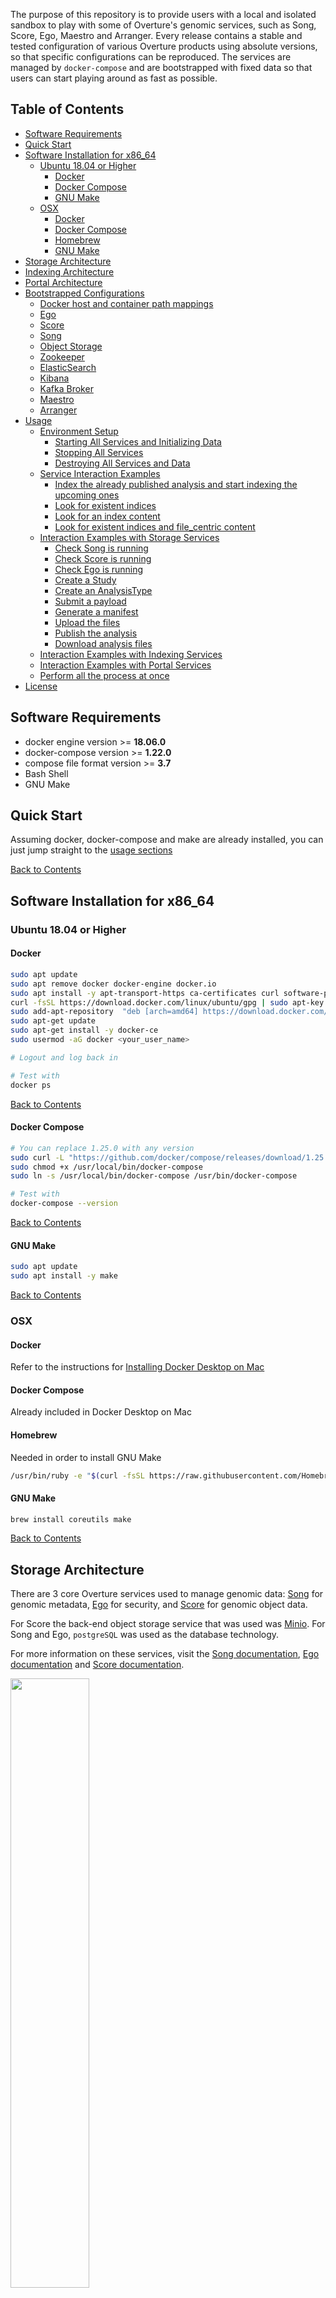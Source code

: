 The purpose of this repository is to provide users with a local and isolated sandbox to play with some of Overture's genomic services, such as Song, Score, Ego, Maestro and Arranger. 
Every release contains a stable and tested configuration of various Overture products using absolute versions, so that specific configurations can be reproduced. 
The services are managed by `docker-compose` and are bootstrapped with fixed data so that users can start playing around as fast as possible.



##  <a name="toc"></a> Table of Contents
* [Software Requirements](#software-requirements)
* [Quick Start](#quick-start)
* [Software Installation for x86_64](#software-installation-for-x86_64)
   * [Ubuntu 18.04 or Higher](#ubuntu-18.04-or-higher)
      * [Docker](#ubuntu-docker)
      * [Docker Compose](#ubuntu-docker-compose)
      * [GNU Make](#ubuntu-gnu-make)
   * [OSX](#osx)
      * [Docker](#osx-docker)
      * [Docker Compose](#osx-docker-compose)
      * [Homebrew](#homebrew)
      * [GNU Make](#osx-gnu-make)
* [Storage Architecture](#storage-architecture)
* [Indexing Architecture](#indexing-architecture)
* [Portal Architecture](#portal-architecture)
* [Bootstrapped Configurations](#bootstrapped-configurations)
   * [Docker host and container path mappings](#docker-host-and-container-path-mappings)
   * [Ego](#ego)
   * [Score](#score)
   * [Song](#song)
   * [Object Storage](#object-storage)
   * [Zookeeper](#zookeeper)
   * [ElasticSearch](#elasticsearch)
   * [Kibana](#kibana)
   * [Kafka Broker](#kafka)
   * [Maestro](#maestro)
   * [Arranger](#arranger)
* [Usage](#usage)
   * [Environment Setup](#environment-setup)
      * [Starting All Services and Initializing Data](#starting-all-services-and-initializing-data)
      * [Stopping All Services](#stopping-all-services)
      * [Destroying All Services and Data](#destroying-all-services-and-data)
   * [Service Interaction Examples](#service-interaction-examples)
   	  * [Index the already published analysis and start indexing the upcoming ones](#index-analysis)
   	  * [Look for existent indices](#check-indices)
      * [Look for an index content](#index-content)
      * [Look for existent indices and file_centric content](#elastic-content)
   * [Interaction Examples with Storage Services](#storage-services-interaction-examples)
      * [Check Song is running](#song-health-check)
      * [Check Score is running](#score-health-check)
      * [Check Ego is running](#ego-health-check)
      * [Create a Study](#create-study)
      * [Create an AnalysisType](#create-analysis-type)
      * [Submit a payload](#submit-a-payload)
      * [Generate a manifest](#generate-a-manifest)
      * [Upload the files](#upload-the-files)
      * [Publish the analysis](#publish-the-analysis)
      * [Download analysis files](#download-analysis-files)
   * [Interaction Examples with Indexing Services](#indexing-services-interaction-examples)
   * [Interaction Examples with Portal Services](#portal-services-interaction-examples)
   * [Perform all the process at once](#all-in-one)
* [License](#license)

<!-- Added by: rtisma, at: Wed Dec  4 09:34:59 EST 2019 -->

<!--te-->

## <a name="software-requirements"></a> Software Requirements
- docker engine version >= **18.06.0**
- docker-compose version >= **1.22.0**
- compose file format version >= **3.7**
- Bash Shell
- GNU Make

## <a name="quick-start"></a>Quick Start
Assuming docker, docker-compose and make are already installed, you can just jump straight to the [usage sections](#usage)

[Back to Contents](#toc)

## <a name="software-installation-for-x86_64"></a>Software Installation for x86_64
### <a name="ubuntu-18.04-or-higher"></a>Ubuntu 18.04 or Higher
#### <a name="ubuntu-docker"></a> Docker
```bash
sudo apt update
sudo apt remove docker docker-engine docker.io
sudo apt install -y apt-transport-https ca-certificates curl software-properties-common
curl -fsSL https://download.docker.com/linux/ubuntu/gpg | sudo apt-key add -
sudo add-apt-repository  "deb [arch=amd64] https://download.docker.com/linux/ubuntu $(lsb_release -cs) stable"
sudo apt-get update
sudo apt-get install -y docker-ce
sudo usermod -aG docker <your_user_name>

# Logout and log back in

# Test with
docker ps
```

[Back to Contents](#toc)

#### <a name="ubuntu-docker-compose"></a> Docker Compose
```bash
# You can replace 1.25.0 with any version
sudo curl -L "https://github.com/docker/compose/releases/download/1.25.0/docker-compose-$(uname -s)-$(uname -m)" -o /usr/local/bin/docker-compose
sudo chmod +x /usr/local/bin/docker-compose
sudo ln -s /usr/local/bin/docker-compose /usr/bin/docker-compose

# Test with
docker-compose --version
```

[Back to Contents](#toc)

#### <a name="ubuntu-gnu-make"></a> GNU Make
```bash
sudo apt update 
sudo apt install -y make
```

[Back to Contents](#toc)

### <a name="osx"></a> OSX

#### <a name="osx-docker"></a> Docker
Refer to the instructions for [Installing Docker Desktop on Mac](https://docs.docker.com/docker-for-mac/install/)

#### <a name="osx-docker-compose"></a> Docker Compose
Already included in Docker Desktop on Mac

#### <a name="homebrew"></a>Homebrew
Needed in order to install GNU Make
```bash
/usr/bin/ruby -e "$(curl -fsSL https://raw.githubusercontent.com/Homebrew/install/master/install)"
```

#### <a name="osx-gnu-make"></a> GNU Make
```bash
brew install coreutils make
```

[Back to Contents](#toc)

## <a name="storage-architecture"></a>Storage Architecture
There are 3 core Overture services used to manage genomic data: [Song](https://www.overture.bio/products/song) for genomic metadata, [Ego](https://www.overture.bio/products/ego) for security, and [Score](https://www.overture.bio/products/score) for genomic object data. 

For Score the back-end object storage service that was used was [Minio](https://min.io/). For Song and Ego, `postgreSQL` was used as the database technology.

For more information on these services, visit the [Song documentation](https://song-docs.readthedocs.io), [Ego documentation](https://ego.readthedocs.io) and [Score documentation](https://score-docs.readthedocs.io). 

<img src="images/architecture.png" width="50%">

[Back to Contents](#toc)

## <a name="indexing-architecture"></a>Indexing Architecture
TODO: create maestro architecture diagram

[Back to Contents](#toc)

## <a name="portal-architecture"></a>Portal Architecture
TODO: create arranger architecture diagram

[Back to Contents](#toc)

## <a name="bootstrapped-configurations"></a>Bootstrapped Configurations

[Back to Contents](#toc)

### <a name="docker-host-and-container-path-mappings"></a>Docker host and container path mappings
Since all clients and services communicate through a docker network, any files from the docker host that are to be used with the clients must be mounted into the docker containers. 
Similarly, any files that need to be output from the containers to the docker host must also be mounted. Since these files are not apart of this repository, they can be located in the `./scratch` directory.
This has already been pre-configured in the `docker-compose.yml`. 
The following represent the docker host path to docker container path mappings:

**NOTE:** All file paths below are relative to the root directory of this repository.

| Host path | Container path | Description |
| ----------| ---------------|-------------|
| ./song-example-data             | /song-client/input   | Contains example files for submitting to Song and uploading to Score. Used by the `song-client` and `score-client` |
| ./scratch/song-client-output    | /song-client/output  | Contains files generated by the `song-client`. Used by the `song-client` and `score-client`. |
| ./scratch/score-client-output   | /score-client/output | Contains files generated by the `score-client`. Used only by the `score-client`. |
| ./scratch/song-client-logs      | /song-client/logs    | Contains logs generated by the `song-client`. Used only by `song-client`. |
| ./scratch/score-client-logs     | /score-client/logs   | Contains logs generated by the `score-client`. Used only by `score-client`. |
| ./scratch/song-server-logs      | /song-server/logs    | Contains logs generated by the `song-server`. Used only by `song-server`. |
| ./scratch/score-server-logs     | /score-server/logs   | Contains logs generated by the `score-server`. Used only by `score-server`. |

The following configurations are initialized when the services are started. 


### <a name="ego"></a>Ego
- Swagger URL: http://localhost:9082/swagger-ui.html
- User Id: `c6608c3e-1181-4957-99c4-094493391096`
- User Email: `john.doe@example.com`
- User Name: `john.doe@example.com`
- JWT: `any_jwt` (**Note**: although security is disabled, the Authorization header field must be present with all requests and can have ANY value)
- Api Key: `f69b726d-d40f-4261-b105-1ec7e6bf04d5` (**Note**: this Api Key is the Access Token for both Song and Score)
- Api Key Scopes: `score.WRITE`, `song.WRITE`, `id.WRITE`
- Database
    - Host: `localhost`
    - Port: `9444`
    - Name: `ego`
    - Username: `postgres`
    - Password: `password`

### <a name="score"></a>Score
- Score-client Location: `./tools/score-client`
- Client Access Token: `f69b726d-d40f-4261-b105-1ec7e6bf04d5`

### <a name="song"></a>Song
- Swagger URL: http://localhost:8080/swagger-ui.html
- Song-client Location: `./tools/song-client`
- Client Access Token: `f69b726d-d40f-4261-b105-1ec7e6bf04d5`
- Default StudyId:  `ABC123`
- Database
    - Name: `song`
    - Username: `postgres`
    - Password: `password`

### <a name="object-storage"></a>Object Storage
- UI URL: http://localhost:8085
- Minio Client Id: `minio`
- Minio Client Secret: `minio123`

### <a name="zookeeper"></a>Zookeeper
- URL: http://localhost:2181

### <a name="elasticsearch"></a>ElasticSearch
- URL: http://localhost:9200

### <a name="kibana"></a>Kibana
- URL: http://localhost:5601

### <a name="kafka"></a>Kafka Broker
- URL: http://localhost:9092

### <a name="maestro"></a>Maestro
- URL: http://localhost:11235

### <a name="arranger"></a>Arranger
- Server URL: http://localhost:5050
- Admin UI URL: http://localhost:9080
    - Project Config Dir: `./arranger-data/project/file_centric/`
- Portal URL: http://localhost:3000

### <a name="check-indices"></a>Look for existent indices
```bash
curl -X GET "localhost:9200/_cat/indices"
```

### <a name="index-content"></a>Look for an index content
```bash
curl -X GET "localhost:9200/file_centric_1.0/_search?size=100"
```

[Back to Contents](#toc)

## <a name="usage"></a>Usage
The following sections describe Makefile targets and how they can be executed to achieve a specific goal. A list of all available targets can be found by running `make help`. Multiple targets can be run in a specific order from left to right.

[Back to Contents](#toc)

### <a name="environment-setup"></a>Environment Setup
These scenarios are related to starting and stopping the docker services.  In order to successfully run the following instructions, the following commands shoud be run in the root directory of the repository.

#### <a name="clone-repo"></a>Cloning the Repository
Firstly, clone this repo and ensure you are in the root directory:

```bash
git clone https://github.com/overture-stack/genomic-data-playground

# Switch to the root directory of the repo
cd genomic-data-playground
```

#### <a name="starting-all-services-and-initializing-data"></a>Starting All Services and Initializing Data

To start the song, score, ego and kafka services and initialize their data, simply run the following command:

```bash
make start-storage-services
```

To start the elasticsearch, kafka, and maestro services simply run the following command:

```bash
make start-maestro-services
```

To start the arranger server, arranger admin ui, and arranger portal simply run the following command:

```bash
make start-arrangers-services
```

<!-- 
TODO: fix this
-->
To start the elasticsearch, maestro, and arranger services, the website and index the already existent files in song, simply run the following command:

```bash
make start-maestro-services-and-indexing
```

To execute all the previous steps and start all services, simply run the command below. Since there are many services, it will take several minutes for the command to complete.

 ```bash
make start-all-services
 ```

#### <a name="stopping-all-services"></a>Stopping All Services
To just halt all services without deleting any data, run:
 ```bash
make stop-all-services
 ```

#### <a name="destroying-all-services-and-data"></a>Destroying All Services and Data
To kill all services and delete their data, run:
```bash
make clean
```
This will delete all files and directories located in the `./scratch` directory, including logs and generated files.

### <a name="service-interaction-examples"></a>Service Interaction Examples

#### <a name="index-analysis"></a>Index the already published analysis

```bash
curl -X PUT "localhost:9200/file_centric" -H 'Content-Type: application/json' --data "/path/to/repository/song-example-data/file_centric_mapping.json"
curl -X POST http://localhost:11235/index/repository/local_song -H 'Content-Type: application/json' -H 'cache-control: no-cache'
```

or run the following command:

```bash
make create-elasticsearch-index
```

At this point, it is important to realize that the previous creation of the index is an optional step. Indeed, the user can only run the `curl -X POST http://localhost:11235/index/repository/local_song -H 'Content-Type: application/json' -H 'cache-control: no-cache'` and the index will be automatically created. Nevertheless, the types will be infered by ElasticSearch. In general, they are insered as `text` instead of `keyword`. This fact is incompatible with arranger, so the user is responsible to take care of the indices in ElasticSearch. In addition, it is no possible to change the type of indices that already contain some entries. Hence, this process must be done before inserting any entry.

#### <a name="check-indices"></a>Look for existent indices
```bash
curl -X GET "localhost:9200/_cat/indices"
```

#### <a name="index-content"></a>Look for an index content
```bash
curl -X GET "localhost:9200/file_centric/_search?size=100"
```

#### <a name="elastic-content"></a> Look for existent indices and file_centric content
It is possible to run the previous command by just running the following command:
```bash
make test-elasticsearch-content
```

### <a name="storage-services-interaction-examples"></a>Interaction Examples with Storage Services
This section contains the instructions for interacting with the storage services: `song` and `score`. The examples below are the most common use cases and were crafted in a way to allow the user to interact with a docker network of running services. For a more documentation on these services, please refer to the [Song documentation](https://song-docs.readthedocs.io/) and the [Score documentation](https://score-docs.readthedocs.io/)

#### <a name="song-health-check"></a>Check Song is running
Ping the Song server to see if its running
```bash
./tools/song-client ping
```

[Back to Contents](#toc)

#### <a name="score-health-check"></a>Check Score is running
Execute the following command to ensure Score is running
```bash
curl -s -XGET http://localhost:8087/download/ping
```

[Back to Contents](#toc)

#### <a name="ego-health-check"></a>Check Ego is running
Execute the following command to ensure Ego is running
```bash
curl -s -XGET http://localhost:9082/oauth/token/public_key
```

[Back to Contents](#toc)

#### <a name="create-study"></a>Create a Study
Before submitting any data, a study must be created. The study used in this playground is `ABC123`.
In this repository, the study `ABC123` does not need to be created because the song database is automatically bootstrapped for convenience. However, a new studyId `myNewStudyId` is created as follows:

```bash
curl -X POST \
  --header 'Authorization: Bearer f69b726d-d40f-4261-b105-1ec7e6bf04d5'  \
  -d '{"studyId":"myNewStudyId"}' \
  'http://localhost:8080/studies/myNewStudyId/'
```

[Back to Contents](#toc)

#### <a name="registering-analysis-type"></a>Registering an AnalysisType
In order to validate submitted payloads, an `analysisType` must be registered and then later referenced in a payload. 
The `analysisType` is described by a jsonSchema that provides the necessary constraints to validate submitted payloads.
For convienence, the analysisType `variantCall` is automatically registered when song is started, so this section is **optional** for the curious user.

##### <a name="creating-register-analysis-type-payload"></a>1. Creating the RegisterAnalysisType Request
Once the schema has been written, a json document needs to be prepared inorder to register the `analysisType`, which is called the `RegisterAnalysisTypeRequest` body.
The following is an example `RegisterAnalysisTypeRequest` body:
```
{
  "name": "<name of analysisType>".
  "schema": {
     ... schema from the previous step ...
  }
}
```

In order to write the schema, the meta-schema (also described using jsonSchema) must be used for reference.
The meta-schema describes the structure and constraints for the `analysisType` schema. 
This can be thought of as "a schema that describes a schema".
The meta-schema can be retrieve using the following command:

```bash
curl -X GET "http://localhost:8080/schemas/registration"
```

Once written, save the document in the `./song-example-data/` directory. 
Recall from the [docker host and container path mappings table](#docker-host-and-container-path-mappings), the `./song-example-data/` directory is mounted in the song-client as `/song-client/input`. For convenience, an example analysisType located in `./song-example-data/exampleAnalysisType.json` has already been created for the next step


##### <a name="executing-register-analysis-type-request"></a>2. Execute the RegisterAnalysisType Endpoint
Using the `RegisterAnalysisTypeRequest` document from the previous step, execute the following:

```bash
./tools/song-client register-analysis-type -f /song-client/input/exampleAnalysisType.json
```

If the analysisType did not previously exist, the analysisType will be registered with version 1.
If the analysisType existed previously, then a **new** version will be created, 
since analysisTypes are **immutable**. This is effectively the same as an **update**.

Only users with system admin scope permissions can use this functionality, 
however for convenience this repository has been bootstrapped with a dummy user with admin privileges.

[Back to Contents](#toc)

#### <a name="submit-a-payload"></a>Submit a payload
Submit the `exampleVariantCall.json` file located in the `/song-client/input` directory
```bash
./tools/song-client submit -f /song-client/input/exampleVariantCall.json
```

If successful, the output will contain the `analysisId` which will be needed in the following steps.

Alternatively, the following command can be run, which will:
  - ensure all corresponding services are running
  - execute the above command for several payloads, including the one above
  - return the `analysisId` for each submitted payload

```bash
make test-submit
```

[Back to Contents](#toc)

#### <a name="generate-a-manifest"></a>Generate a manifest
Using the `analysisId` from the previous [submit step](#submit-a-payload) execute the following command to generate a `manifest.txt` file.

```bash
./tools/song-client manifest -f /song-client/output/manifest.txt -d /song-client/input -a <analysisId>
```
The output `manifest.txt` file is used with the `score-client` to upload the files.

[Back to Contents](#toc)

#### <a name="upload-the-files"></a>Upload the files
Using the `manifest.txt` from the previous [manifest generation step](#generate-a-manifest) execute the following command to upload files to the object storage

```bash
./tools/score-client upload --manifest /song-client/output/manifest.txt
```

[Back to Contents](#toc)

#### <a name="publish-the-analysis"></a>Publish the analysis
Once the files of an analysis are uploaded, the analysis can be published using the `analysisId` returned from the [submit step](#submit-a-payload)
```bash
./tools/song-client publish -a <analysisId>
```

[Back to Contents](#toc)

#### <a name="download-analysis-files"></a>Download analysis files

Before downloading a file, the `objectId` must be known. 
Using the following command, search Song for the analysis given the `analysisId`, and then
extract the `objectId` for the `example.vcf.gz` file.

```bash
./tools/song-client search -a <analysisId>
```

Using the extracted `objectId`, run the following command to download the file:

```bash
./tools/score-client download --object-id <objectId> --output-dir /score-client/output/download1
```
This will download the file to the specified directory. 
The file can be accessed on the docker host by referring to the [docker path mapping table](#docker-host-and-container-path-mappings)

[Back to Contents](#toc)

### <a name="all-in-one"></a>Perform all the steps are
It is possible to launch all the workload explained in this section with a single command that:
  - initializes all the services
  - submits 4 payloads
  - generates manifest for each of the submitted payloads
  - uploads the files
  - publishes the analyses

```bash
make test-workflow
```

[Back to Contents](#toc)

#### <a name="unpublish-the-analysis"></a>Publish the analysis
In order to overwrite files to score, the analysis must be unpublished. They can be unpublished using the `analysisId` used in the [publish step](#publish-the-analysis)
```bash
./tools/song-client unpublish -a <analysisId>
```

[Back to Contents](#toc)

#### <a name="update-analysis"></a>Update an Analysis
Even after an analysis has been created, using its `analysisId`, 
only the fields described by it's `analysisType` schema, can be updated using the following steps:

##### <a name="prepare-update-analysis"></a>1. Prepare UpdateAnalysis Request
Prepare a json document that contains the updated fields for the analysis.
In addition to the fields described by the analysisType, the analysisType object must also be present.
For example, after submitting the payload from the [submit a payload](#submit-a-payload) step, 
if the `matchedNormalSampleSubmitterId` needs to be updated, the update analysis request would look like the following:

```json
{
	"analysisType": {
		"name": "variantCall"
	},
	"experiment" :{
		"matchedNormalSampleSubmitterId": "updatedMatchedSubmitterId",
		"variantCallingTool": "sameVariantCallingTool"
	}
}
```

Since there are no partial updates, **all** fields must be defined.


[Back to Contents](#toc)

##### <a name="execute-analysis-update"></a>2. Execute UpdateAnalysis Request

Using the json file prepared in the previous step, say `myUpdateRequest.json`, execute the following request:

```bash
curl -XPUT \
	-H 'Authorization: Bearer f69b726d-d40f-4261-b105-1ec7e6bf04d5'  \
	--data "@myUpdateRequest.json" \
	"http://localhost:8080/ABC123/analysis/<analysisId>"
```

<!-- 
TODO: update file instructions
-->

### <a name="indexing-services-interaction-examples"></a>Interaction Examples with Indexing Services

#### <a name="automatic-index-creation"></a>Automatic Index Creation
TODO:

[Back to Contents](#toc)

#### <a name="delete-es-documents"></a>Delete ES Documents
TODO:

[Back to Contents](#toc)

#### <a name="trigger-index-study"></a>Trigger Indexing of a Study
TODO:

[Back to Contents](#toc)

#### <a name="trigger-index-repo"></a>Trigger Indexing of a Repository
TODO:

[Back to Contents](#toc)

#### <a name="trigger-index-anid"></a>Trigger Indexing of an AnalysisId
TODO:

[Back to Contents](#toc)

#### <a name="remove-analysis-id-index"></a>Remove an AnalysisId from the Index
TODO:

[Back to Contents](#toc)

#### <a name="configure-index-exclusion-rules"></a>Configuring Exclusion Rules
TODO:

[Back to Contents](#toc)


### <a name="portal-services-interaction-examples"></a>Interaction Examples with Portal Services
<!-- TODO:  -->

[Back to Contents](#toc)

### <a name="arranger-conf"></a>Website configuration

To configure the fields that will be shown in the website, arranger must be configured. This can be done through the `localhost:9080` endpoint:

1. Click on `Add Project`

2. Enter the project name in the `Project ID` field.

3. Click on `Add Index`

4. Fill the fields `Name` with the Arranger alias for the elasticsearch index and `ES index` with the elasticsearch index.

<img src="images/add_project.png" width="50%">

5. Click on the project name

In this screen, there are 3 important tabs:

* Fields: it allows to rename the fields and specify their type

* Aggs Panel: it allows to select the information that will be available to do the filtering 

* Table: it allows to select the available fields that will be shown in the central table

At this stage, `arranger` cannot have fields of type `id` with this name. Hence, in this scenario, they have to be changed to `keyword`. In order to do so:

6. Filter the fields by `Type` equal to `id`.

7. In the top right corner, change the `Aggregation Type` from `id` to `keyword` to all fields that are named `id`. In this case, the concerned fields are:

* analysis.id
* donors.id
* donors.specimens.id
* donors.specimens.samples.id

8. Click on the `Aggs Panel` tab

<img src="images/aggs_panel.png" width="50%">

9. Check the box `Shown` for those fields that you want to show in the aggregation panel. It is also possible to disable some parameters if you don't want them to be accessible from the website.

10. Click on tthe `Table` tab

<img src="images/table.png" width="50%">

11. Select the fields that will be shown by default in the table. In addition, you can disable the fields that you don't want to be accessible from there.

12. Click on `Save Project`, on the top right corner

<img src="images/modified_project.png" width="10%">

At this point, the setup is finished. It is already possible to open `localhost:3000` in a web browser, go to the `File Repository` and select the project and index we have just created.

<img src="images/file_repository.png" width="50%">

If you have already accessed this project previously, you may need to erase the cookies to select a project. In Chrome, this can be done by selecting the `i` icon next to the url, click on `Site settings`. Afterwards, click on the button `Clear data`. This way, you will keep all the other information stored by the navigator.

[Back to Contents](#toc)

## <a name="license"></a>License
Copyright (c) 2020. Ontario Institute for Cancer Research

This program is free software: you can redistribute it and/or modify
it under the terms of the GNU Affero General Public License as
published by the Free Software Foundation, either version 3 of the
License, or (at your option) any later version.

This program is distributed in the hope that it will be useful,
but WITHOUT ANY WARRANTY; without even the implied warranty of
MERCHANTABILITY or FITNESS FOR A PARTICULAR PURPOSE.  See the
GNU Affero General Public License for more details.

You should have received a copy of the GNU Affero General Public License
along with this program.  If not, see <https://www.gnu.org/licenses/>.

[Back to Contents](#toc)
